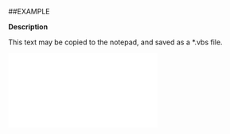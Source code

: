 

##EXAMPLE

**Description**

This text may be copied to the notepad, and saved as a *.vbs file.

![](../../Examples/vbs/ClientScript.OnSelectionAddClicked.vbs.txt)





